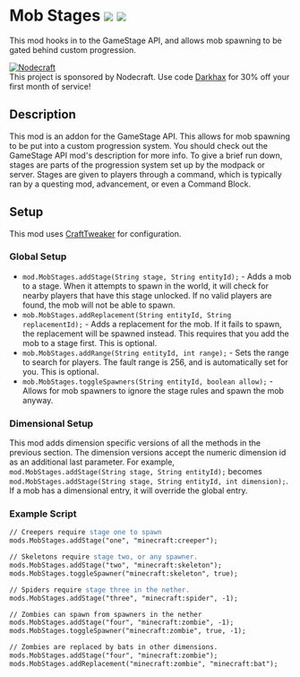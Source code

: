 # Mob Stages [![](http://cf.way2muchnoise.eu/278359.svg)](https://minecraft.curseforge.com/projects/mob-stages) [![](http://cf.way2muchnoise.eu/versions/278359.svg)](https://minecraft.curseforge.com/projects/mob-stages)

This mod hooks in to the GameStage API, and allows mob spawning to be gated behind custom progression. 

[![Nodecraft](https://i.imgur.com/sz9PUmK.png)](https://nodecraft.com/r/darkhax)    
This project is sponsored by Nodecraft. Use code [Darkhax](https://nodecraft.com/r/darkhax) for 30% off your first month of service!

## Description
This mod is an addon for the GameStage API. This allows for mob spawning to be put into a custom progression system. You should check out the GameStage API mod's description for more info. To give a brief run down, stages are parts of the progression system set up by the modpack or server. Stages are given to players through a command, which is typically ran by a questing mod, advancement, or even a Command Block. 

## Setup
This mod uses [CraftTweaker](https://minecraft.curseforge.com/projects/crafttweaker) for configuration.

### Global Setup
- `mod.MobStages.addStage(String stage, String entityId);` - Adds a mob to a stage. When it attempts to spawn in the world, it will check for nearby players that have this stage unlocked. If no valid players are found, the mob will not be able to spawn.
- `mob.MobStages.addReplacement(String entityId, String replacementId);` - Adds a replacement for the mob. If it fails to spawn, the replacement will be spawned instead. This requires that you add the mob to a stage first. This is optional.
- `mob.MobStages.addRange(String entityId, int range);` - Sets the range to search for players. The fault range is 256, and is automatically set for you. This is optional.
- `mob.MobStages.toggleSpawners(String entityId, boolean allow);` - Allows for mob spawners to ignore the stage rules and spawn the mob anyway. 

### Dimensional Setup
This mod adds dimension specific versions of all the methods in the previous section. The dimension versions accept the numeric dimension id as an additional last parameter. For example, `mod.MobStages.addStage(String stage, String entityId);` becomes `mod.MobStages.addStage(String stage, String entityId, int dimension);`. If a mob has a dimensional entry, it will override the global entry. 

### Example Script

```apache
// Creepers require stage one to spawn
mods.MobStages.addStage("one", "minecraft:creeper");

// Skeletons require stage two, or any spawner.
mods.MobStages.addStage("two", "minecraft:skeleton");
mods.MobStages.toggleSpawner("minecraft:skeleton", true);

// Spiders require stage three in the nether.
mods.MobStages.addStage("three", "minecraft:spider", -1);

// Zombies can spawn from spawners in the nether
mods.MobStages.addStage("four", "minecraft:zombie", -1);
mods.MobStages.toggleSpawner("minecraft:zombie", true, -1);

// Zombies are replaced by bats in other dimensions.
mods.MobStages.addStage("four", "minecraft:zombie");
mods.MobStages.addReplacement("minecraft:zombie", "minecraft:bat");
```
